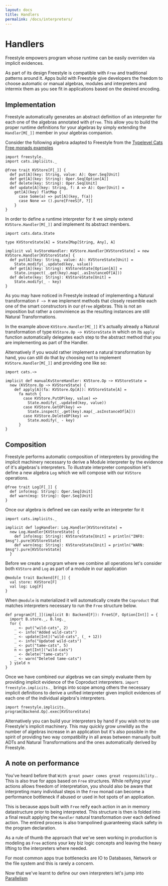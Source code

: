 ```yaml
---
layout: docs
title: Handlers
permalink: /docs/interpreters/
---
```


# Handlers

Freestyle empowers program whose runtime can be easily overriden via implicit evidences.

As part of its design Freestyle is compatible with `Free` and traditional patterns around it. Apps build with Freestyle give developers the freedom
to choose automatic or manual algebras, modules and interpreters and intermix them as you see fit in applications based on the desired encoding.

## Implementation

Freestyle automatically generates an abstract definition of an interpreter for each one of the
algebras annotated with `@free`.
This allow you to build the proper runtime definitions for your algebras by simply extending the `Handler[M[_]]`
member in your algebras companion.

Consider the following algebra adapted to Freestyle from the [Typelevel Cats Free monads examples](http://typelevel.org/cats/datatypes/freemonad.html)

```tut:book
import freestyle._
import cats.implicits._

@free trait KVStore[F[_]] {
  def put[A](key: String, value: A): Oper.Seq[Unit]
  def get[A](key: String): Oper.Seq[Option[A]]
  def delete(key: String): Oper.Seq[Unit]
  def update[A](key: String, f: A => A): Oper[Unit] = 
    get[A](key) flatMap {
      case Some(a) => put[A](key, f(a))
      case None => ().pure[FreeS[F, ?]]
    }
}
```

In order to define a runtime interpreter for it we simply extend `KVStore.Handler[M[_]]` and implement its abstract members.

```tut:book
import cats.data.State

type KVStoreState[A] = State[Map[String, Any], A]

implicit val kvStoreHandler: KVStore.Handler[KVStoreState] = new KVStore.Handler[KVStoreState] {
  def put[A](key: String, value: A): KVStoreState[Unit] =
    State.modify(_.updated(key, value))
  def get[A](key: String): KVStoreState[Option[A]] =
    State.inspect(_.get(key).map(_.asInstanceOf[A]))
  def delete(key: String): KVStoreState[Unit] =
    State.modify(_ - key)
}
```

As you may have noticed in Freestyle instead of implementing a Natural transformation `F ~> M` we implement methods that closely resemble each one of the smart constructors in our `@free` algebras.
This is not an imposition but rather a comvinience as the resulting instances are still Natural Transformations.

In the example above `KVStore.Handler[M[_]]` it's actually already a Natural transformation of type `KVStore.Op ~> KVStoreState` in which on its
`apply` function automatically delegates each step to the abstract method that you are implementing as part of the Handler.

Alternatively if you would rather implement a natural transformation by hand, you can still do that by choosing not to implement
`KVStore.Handler[M[_]]` and providing one like so:

```tut:book
import cats.~>

implicit def manualKvStoreHandler: KVStore.Op ~> KVStoreState = 
  new (KVStore.Op ~> KVStoreState) {
    def apply[A](fa: KVStore.Op[A]): KVStoreState[A] =
      fa match {
        case KVStore.PutOP(key, value) =>
          State.modify(_.updated(key, value))
        case KVStore.GetOP(key) =>
          State.inspect(_.get(key).map(_.asInstanceOf[A]))
        case KVStore.DeleteOP(key) =>
          State.modify(_ - key)
      }
}
```

## Composition

Freestyle performs automatic composition of interpreters by providing the implicit machinery necessary to derive a Module interpreter
by the evidence of it's algebras's interpreters.
To illustrate interpreter composition let's define a new algebra `Log` which we will compose with our `KVStore` operations.

```tut:book
@free trait Log[F[_]] {
  def info(msg: String): Oper.Seq[Unit]
  def warn(msg: String): Oper.Seq[Unit]
}
```

Once our algebra is defined we can easily write an interpreter for it

```tut:book
import cats.implicits._

implicit def logHandler: Log.Handler[KVStoreState] = 
  new Log.Handler[KVStoreState] {
    def info(msg: String): KVStoreState[Unit] = println("INFO: $msg").pure[KVStoreState]
    def warn(msg: String): KVStoreState[Unit] = println("WARN: $msg").pure[KVStoreState]
  }
```

Before we create a program where we combine all operations let's consider both `KVStore` and `Log` as part
of a module in our application

```tut:book
@module trait Backend[F[_]] {
  val store: KVStore[F]
  val log: Log[F]
}
```

When `@module` is materialized it will automatically create the `Coproduct` that matches interpreters necessary to run the `Free` structure
below.

```tut:book
def program[F[_]](implicit B: Backend[F]): FreeS[F, Option[Int]] = {
  import B.store._, B.log._
  for {
    _ <- put("wild-cats", 2)
    _ <- info("Added wild-cats")
    _ <- update[Int]("wild-cats", (_ + 12))
    _ <- info("Updated wild-cats")
    _ <- put("tame-cats", 5)
    n <- get[Int]("wild-cats")
    _ <- delete("tame-cats")
    _ <- warn("Deleted tame-cats")
  } yield n
}
```

Once we have combined our algebras we can simply evaluate them by providing implicit evidence of the Coproduct interpreters.
`import freestyle.implicits._` brings into scope among others the necessary implicit definitions to derive a unified interpreter given
implicit evidences of each one of the individual algebra's interpreters.

```tut:book
import freestyle.implicits._
program[Backend.Op].exec[KVStoreState]
```

Alternatively you can build your interpreters by hand if you wish not to use Freestyle's implicit machinery.
This may quickly grow unwildly as the number of algebras increase in an application but it's also possible in the spirit of providing two way compatibility
in all areas between manually built ADTs and Natural Transformations and the ones automatically derived by Freestyle.

## A note on performance

You've heard before that `With great power comes great responsibility.`. This is also true for apps based on `Free` structures.
While reifying your actions allows freedom of interpretation, you should also be aware that interpreting many individual steps in the `Free` monad can become a performance bottleneck if abused or used in hot spots of an application.

This is because apps built with `Free` reify each action in an in memory datastructure prior to being interpreted.
This structure is then is folded into a final result applying the `Handler` natural transformation over each defined action.
The entired process is also trampolined guaranteeing stack safety in the program declaration.

As a rule of thumb the approach that we've seen working in production is modeling as `Free` actions your key biz logic concepts and leaving the heavy lifting to the interpreters where needed.

For most common apps true bottlenecks are IO to Databases, Network or the file system and this is rarely a concern.


Now that we've learnt to define our own interpreters let's jump into [Parallelism](/docs/parallelism/)
